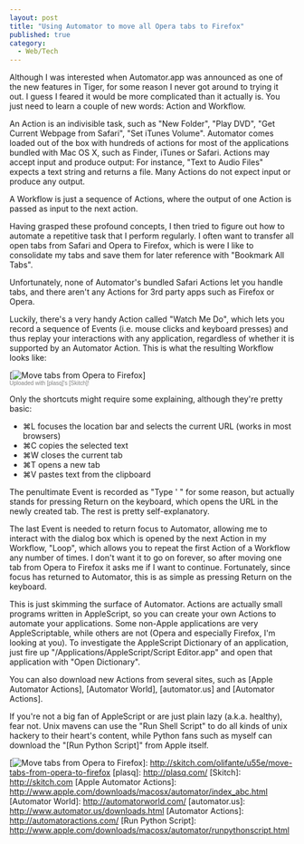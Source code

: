 ```yaml
---
layout: post
title: "Using Automator to move all Opera tabs to Firefox"
published: true
category:
  - Web/Tech
---
```


Although I was interested when Automator.app was announced as one of the
new features in Tiger, for some reason I never got around to trying it
out. I guess I feared it would be more complicated than it actually is.
You just need to learn a couple of new words: Action and Workflow.

An Action is an indivisible task, such as "New Folder", "Play DVD", "Get
Current Webpage from Safari", "Set iTunes Volume". Automator comes
loaded out of the box with hundreds of actions for most of the
applications bundled with Mac OS X, such as Finder, iTunes or Safari.
Actions may accept input and produce output: For instance, "Text to
Audio Files" expects a text string and returns a file. Many Actions do
not expect input or produce any output.

A Workflow is just a sequence of Actions, where the output of one Action
is passed as input to the next action.

Having grasped these profound concepts, I then tried to figure out how
to automate a repetitive task that I perform regularly. I often want to
transfer all open tabs from Safari and Opera to Firefox, which is were I
like to consolidate my tabs and save them for later reference with
"Bookmark All Tabs".

Unfortunately, none of Automator's bundled Safari Actions let you handle
tabs, and there aren't any Actions for 3rd party apps such as Firefox or
Opera.

Luckily, there's a very handy Action called "Watch Me Do", which lets
you record a sequence of Events (i.e. mouse clicks and keyboard presses)
and thus replay your interactions with any application, regardless of
whether it is supported by an Automator Action. This is what the
resulting Workflow looks like:

<div class="thumbnail">

[![Move tabs from Opera to Firefox]]\
<span
style="font-family: Lucida Grande, Trebuchet, sans-serif, Helvetica, Arial; font-size: 10px; color: #808080">Uploaded
with [plasq]'s [Skitch]!</span>

</div>

Only the shortcuts might require some explaining, although they're
pretty basic:

-   ⌘L focuses the location bar and selects the current URL (works in
    most browsers)
-   ⌘C copies the selected text
-   ⌘W closes the current tab
-   ⌘T opens a new tab
-   ⌘V pastes text from the clipboard

The penultimate Event is recorded as "Type ' " for some reason, but
actually stands for pressing Return on the keyboard, which opens the URL
in the newly created tab. The rest is pretty self-explanatory.

The last Event is needed to return focus to Automator, allowing me to
interact with the dialog box which is opened by the next Action in my
Workflow, "Loop", which allows you to repeat the first Action of a
Workflow any number of times. I don't want it to go on forever, so after
moving one tab from Opera to Firefox it asks me if I want to continue.
Fortunately, since focus has returned to Automator, this is as simple as
pressing Return on the keyboard.

This is just skimming the surface of Automator. Actions are actually
small programs written in AppleScript, so you can create your own
Actions to automate your applications. Some non-Apple applications are
very AppleScriptable, while others are not (Opera and especially
Firefox, I'm looking at you). To investigate the AppleScript Dictionary
of an application, just fire up "/Applications/AppleScript/Script
Editor.app" and open that application with "Open Dictionary".

You can also download new Actions from several sites, such as [Apple
Automator Actions], [Automator World], [automator.us] and [Automator
Actions].

If you're not a big fan of AppleScript or are just plain lazy (a.k.a.
healthy), fear not. Unix mavens can use the "Run Shell Script" to do all
kinds of unix hackery to their heart's content, while Python fans such
as myself can download the "[Run Python Script]" from Apple itself.

  [Move tabs from Opera to Firefox]: http://img.skitch.com/20080820-tg3im8cfk5skdtc6ax4xef9jb2.preview.jpg
  [![Move tabs from Opera to Firefox]]: http://skitch.com/olifante/u55e/move-tabs-from-opera-to-firefox
  [plasq]: http://plasq.com/
  [Skitch]: http://skitch.com
  [Apple Automator Actions]: http://www.apple.com/downloads/macosx/automator/index_abc.html
  [Automator World]: http://automatorworld.com/
  [automator.us]: http://www.automator.us/downloads.html
  [Automator Actions]: http://automatoractions.com/
  [Run Python Script]: http://www.apple.com/downloads/macosx/automator/runpythonscript.html
